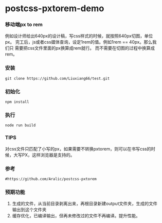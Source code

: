 # postcss-pxtorem-demo


### 移动端px to rem

例如设计师给出640px的设计稿，写css样式的时候，就按照640px切图，单位px。
完工后，js或者css媒体查询，设定1rem的值。例如1rem == 40px。那么我们只
需要把css文件里面的px换算成rem就行。 而不需要在切图的过程中换算成rem。

### 安装

    git clone https://github.com/Liuxiang66/test.git

### 初始化

    npm install

### 执行

    node run build 

### TIPS

对css文件只匹配了小写的px，如果需要不转换pxtorem，则可以在书写css的时候，大写PX，这样浏览器是支持的。

### 参考
	#https://github.com/Aralic/postcss-pxtorem
   
### 预期功能

1. 生成的文件，从当前目录剥离出来，再根目录新建output文件夹，生成的文件输出到这个文件夹
2. 缓存优化，已编译输出，但再未修改过的文件不再编译。提升性能。
